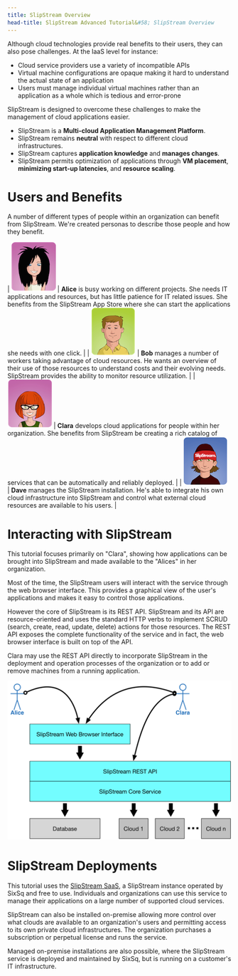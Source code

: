 ```yaml
---
title: SlipStream Overview
head-title: SlipStream Advanced Tutorial&#58; SlipStream Overview
---
```


Although cloud technologies provide real benefits to their users, they
can also pose challenges.  At the IaaS level for instance:

 - Cloud service providers use a variety of incompatible APIs
 - Virtual machine configurations are opaque making it hard to
   understand the actual state of an application
 - Users must manage individual virtual machines rather than an
   application as a whole which is tedious and error-prone

SlipStream is designed to overcome these challenges to make the
management of cloud applications easier.

- SlipStream is a **Multi-cloud Application Management Platform**.
- SlipStream remains **neutral** with respect to different cloud
  infrastructures.
- SlipStream captures **application knowledge** and **manages
  changes**.
- SlipStream permits optimization of applications through **VM
  placement**, **minimizing start-up latencies**, and **resource
  scaling**.

# Users and Benefits

A number of different types of people within an organization can
benefit from SlipStream.  We're created personas to describe those
people and how they benefit.

| ![alice]  | **Alice** is busy working on different projects.  She needs IT applications and resources, but has little patience for IT related issues.  She benefits from the SlipStream App Store where she can start the applications she needs with one click. |
| ![bob]    | **Bob** manages a number of workers taking advantage of cloud resources.  He wants an overview of their use of those resources to understand costs and their evolving needs.  SlipStream provides the ability to monitor resource utilization. |
| ![clara]  | **Clara** develops cloud applications for people within her organization.  She benefits from SlipStream be creating a rich catalog of services that can be automatically and reliably deployed. |
| ![dave]   | **Dave** manages the SlipStream installation.  He's able to integrate his own cloud infrastructure into SlipStream and control what external cloud resources are available to his users.  |

# Interacting with SlipStream

This tutorial focuses primarily on "Clara", showing how applications
can be brought into SlipStream and made available to the "Alices" in
her organization.

Most of the time, the SlipStream users will interact with the service
through the web browser interface.  This provides a graphical view of
the user's applications and makes it easy to control those
applications. 

However the core of SlipStream is its REST API.  SlipStream and its
API are resource-oriented and uses the standard HTTP verbs to
implement SCRUD (search, create, read, update, delete) actions for
those resources.  The REST API exposes the complete functionality of
the service and in fact, the web browser interface is built on top of
the API.

Clara may use the REST API directly to incorporate SlipStream in the
deployment and operation processes of the organization or to add or
remove machines from a running application. 

![ss-blocks]

# SlipStream Deployments

This tutorial uses the [SlipStream SaaS][saas], a SlipStream instance
operated by SixSq and free to use.  Individuals and organizations can
use this service to manage their applications on a large number of
supported cloud services.

SlipStream can also be installed on-premise allowing more control over
what clouds are available to an organization's users and permitting
access to its own private cloud infrastructures.  The organization
purchases a subscription or perpetual license and runs the service. 

Managed on-premise installations are also possible, where the
SlipStream service is deployed and maintained by SixSq, but is running
on a customer's IT infrastructure.


[alice]: media/alice.png
[bob]: media/bob.png
[clara]: media/clara.png
[dave]: media/dave.png

[ss-blocks]: media/slipstream-deployment-blocks.png

[saas]: https://slipstream.sixsq.com